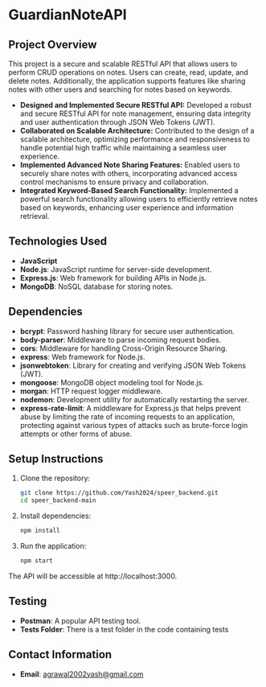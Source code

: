 # GuardianNoteAPI

## Project Overview

This project is a secure and scalable RESTful API that allows users to perform CRUD operations on notes. Users can create, read, update, and delete notes. Additionally, the application supports features like sharing notes with other users and searching for notes based on keywords.
- **Designed and Implemented Secure RESTful API:** Developed a robust and secure RESTful API for note management, ensuring data integrity and user authentication through JSON Web Tokens (JWT).
- **Collaborated on Scalable Architecture:** Contributed to the design of a scalable architecture, optimizing performance and responsiveness to handle potential high traffic while maintaining a seamless user experience.
- **Implemented Advanced Note Sharing Features:** Enabled users to securely share notes with others, incorporating advanced access control mechanisms to ensure privacy and collaboration.
- **Integrated Keyword-Based Search Functionality:** Implemented a powerful search functionality allowing users to efficiently retrieve notes based on keywords, enhancing user experience and information retrieval.

## Technologies Used

- **JavaScript**
- **Node.js**: JavaScript runtime for server-side development.
- **Express.js**: Web framework for building APIs in Node.js.
- **MongoDB**: NoSQL database for storing notes.

## Dependencies

- **bcrypt**: Password hashing library for secure user authentication.
- **body-parser**: Middleware to parse incoming request bodies.
- **cors**: Middleware for handling Cross-Origin Resource Sharing.
- **express**: Web framework for Node.js.
- **jsonwebtoken**: Library for creating and verifying JSON Web Tokens (JWT).
- **mongoose**: MongoDB object modeling tool for Node.js.
- **morgan**: HTTP request logger middleware.
- **nodemon**: Development utility for automatically restarting the server.
- **express-rate-limit**: A middleware for Express.js that helps prevent abuse by limiting the rate of incoming requests to an application, protecting against various types of attacks such as brute-force login attempts or other forms of abuse.

## Setup Instructions

1. Clone the repository:

   ```bash
   git clone https://github.com/Yash2024/speer_backend.git
   cd speer_backend-main

   ```

2. Install dependencies:

   ```bash
   npm install
   ```

3. Run the application:

   ```bash
   npm start
   ```

The API will be accessible at http://localhost:3000.

## Testing

- **Postman**: A popular API testing tool.
- **Tests Folder**: There is a test folder in the code containing tests

## Contact Information

- **Email**: agrawal2002yash@gmail.com
